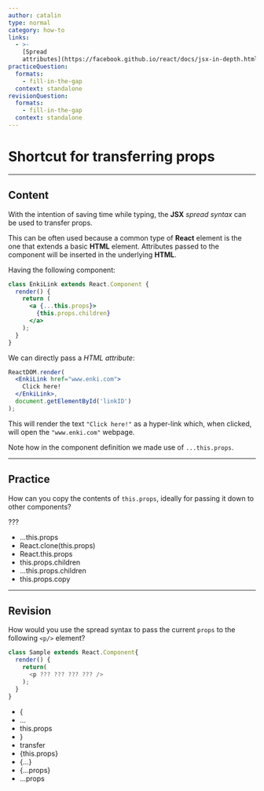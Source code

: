 ```yaml
---
author: catalin
type: normal
category: how-to
links:
  - >-
    [Spread
    attributes](https://facebook.github.io/react/docs/jsx-in-depth.html#spread-attributes){website}
practiceQuestion:
  formats:
    - fill-in-the-gap
  context: standalone
revisionQuestion:
  formats:
    - fill-in-the-gap
  context: standalone
---
```


# Shortcut for transferring props


---

## Content

With the intention of saving time while typing, the **JSX** *spread syntax* can be used to transfer props.

This can be often used because a common type of **React** element is the one that extends a basic **HTML** element. Attributes passed to the component will be inserted in the underlying **HTML**.

Having the following component:

```jsx
class EnkiLink extends React.Component {
  render() {
    return (
      <a {...this.props}>
        {this.props.children}
      </a>
    );
  }
}
```

We can directly pass a *HTML attribute*:

```jsx
ReactDOM.render(
  <EnkiLink href="www.enki.com">
    Click here!
  </EnkiLink>,
  document.getElementById('linkID')
);
```

This will render the text `"Click here!"` as a hyper-link which, when clicked, will open the `"www.enki.com"` webpage.

Note how in the component definition we made use of `...this.props`.


---

## Practice

How can you copy the contents of `this.props`, ideally for passing it down to other components?

???

- ...this.props
- React.clone(this.props)
- React.this.props
- this.props.children
- ...this.props.children
- this.props.copy


---

## Revision

How would you use the spread syntax to pass the current `props` to the following `<p/>` element?

```javascript
class Sample extends React.Component{
  render() {
    return(
      <p ??? ??? ??? ??? />
    );
  }
}
```

- {
- ...
- this.props
- }
- transfer
- {this.props}
- {...}
- {...props}
- ...props
